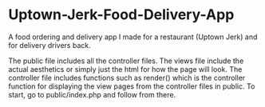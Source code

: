 # Uptown-Jerk-Food-Delivery-App
A food ordering and delivery app I made for a restaurant (Uptown Jerk) and for delivery drivers back.

The public file includes all the controller files. The views file include the actual aesthetics or simply just the html for 
how the page will look. The controller file includes functions such as render() which is the controller function for displaying 
the view pages from the controller files in public. To start, go to public/index.php and follow from there. 
